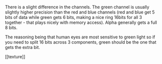 There is a slight difference in the channels. The green channel is usually slightly higher precision than the red and blue channels (red and blue get 5 bits of data while green gets 6 bits, making a nice ring 16bits for all 3 together - that plays nicely with memory access). Alpha generally gets a full 8 bits.

The reasoning being that human eyes are most sensitive to green light so if you need to split 16 bits across 3 components, green should be the one that gets the extra bit.

[[texture]]